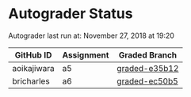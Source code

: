 # Autograder Status
Autograder last run at: November 27, 2018 at 19:20

| GitHub ID | Assignment | Graded Branch |
|-----------|------------|---------------|
| aoikajiwara | a5 | [graded-e35b12](https://github.com/Fall2018COMP401-001/a5-aoikajiwara/tree/graded-e35b12) | 
| bricharles | a6 | [graded-ec50b5](https://github.com/Fall2018COMP401-001/a6-bricharles/tree/graded-ec50b5) | 
